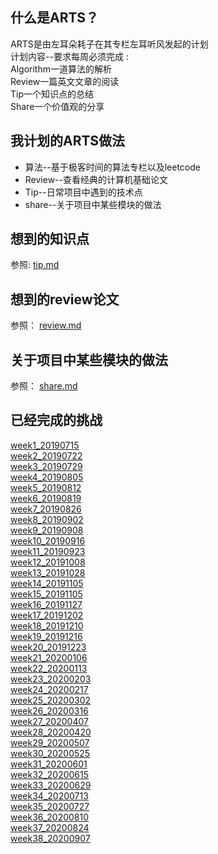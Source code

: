 ## 什么是ARTS？ 

ARTS是由左耳朵耗子在其专栏左耳听风发起的计划   
计划内容--要求每周必须完成 :  
Algorithm一道算法的解析  
Review一篇英文文章的阅读  
Tip一个知识点的总结  
Share一个价值观的分享

## 我计划的ARTS做法

* 算法--基于极客时间的算法专栏以及leetcode
* Review--查看经典的计算机基础论文
* Tip--日常项目中遇到的技术点
* share--关于项目中某些模块的做法

## 想到的知识点

参照: [tip.md](/tip.md)


## 想到的review论文

参照： [review.md](/review.md)


## 关于项目中某些模块的做法

参照： [share.md](/share.md)

## 已经完成的挑战

[week1_20190715](/toZhihu/arts_week1_20190715.md)  
[week2_20190722](/toZhihu/arts_week2_20190722.md)  
[week3_20190729](/toZhihu/arts_week3_20190729.md)  
[week4_20190805](/toZhihu/arts_week4_20190805.md)  
[week5_20190812](/toZhihu/arts_week5_20190812.md)   
[week6_20190819](/toZhihu/arts_week6_20190819.md)  
[week7_20190826](/toZhihu/arts_week7_20190826.md)   
[week8_20190902](/toZhihu/arts_week8_20190902.md)  
[week9_20190908](/toZhihu/arts_week9_20190908.md)  
[week10_20190916](/toZhihu/arts_week10_20190916.md)  
[week11_20190923](/toZhihu/arts_week11_20190923.md)  
[week12_20191008](/toZhihu/arts_week12_20191008.md)  
[week13_20191028](/toZhihu/arts_week13_20191028.md)  
[week14_20191105](/toZhihu/arts_week14_20191105.md)  
[week15_20191105](/toZhihu/arts_week15_20191119.md)  
[week16_20191127](/toZhihu/arts_week16_20191127.md)  
[week17_20191202](/toZhihu/arts_week17_20191202.md)   
[week18_20191210](/toZhihu/arts_week18_20191210.md)  
[week19_20191216](/toZhihu/arts_week19_20191216.md)  
[week20_20191223](/toZhihu/arts_week20_20191223.md)  
[week21_20200106](/toZhihu/arts_week21_20200106.md)   
[week22_20200113](/toZhihu/arts_week22_20200113.md)  
[week23_20200203](/toZhihu/arts_week23_20200203.md)   
[week24_20200217](/toZhihu/arts_week24_20200217.md)  
[week25_20200302](/toZhihu/arts_week25_20200302.md)  
[week26_20200316](/toZhihu/arts_week26_20200316.md)  
[week27_20200407](/toZhihu/arts_week27_20200407.md)  
[week28_20200420](/toZhihu/arts_week28_20200420.md)  
[week29_20200507](/toZhihu/arts_week29_20200507.md)  
[week30_20200525](/toZhihu/arts_week30_20200525.md)  
[week31_20200601](/toZhihu/arts_week31_20200601.md)   
[week32_20200615](/toZhihu/arts_week32_20200615.md)   
[week33_20200629](/toZhihu/arts_week33_20200629.md)   
[week34_20200713](/toZhihu/arts_week34_20200713.md)   
[week35_20200727](/toZhihu/arts_week35_20200727.md)   
[week36_20200810](/toZhihu/arts_week36_20200810.md)   
[week37_20200824](/toZhihu/arts_week37_20200824.md)   
[week38_20200907](/toZhihu/arts_week38_20200907.md)   
